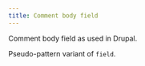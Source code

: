 ```yaml
---
title: Comment body field
---
```

Comment body field as used in Drupal.

Pseudo-pattern variant of `field`.
